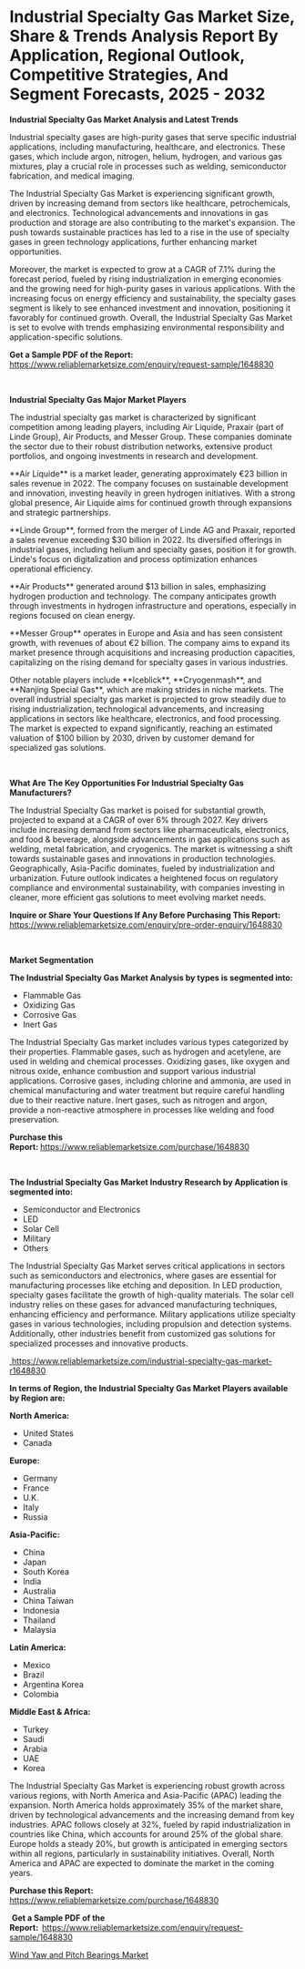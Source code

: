 <p><h1>Industrial Specialty Gas Market Size, Share & Trends Analysis Report By Application, Regional Outlook, Competitive Strategies, And Segment Forecasts, 2025 - 2032</h1></p><p><strong>Industrial Specialty Gas Market Analysis and Latest Trends</strong></p>
<p><p>Industrial specialty gases are high-purity gases that serve specific industrial applications, including manufacturing, healthcare, and electronics. These gases, which include argon, nitrogen, helium, hydrogen, and various gas mixtures, play a crucial role in processes such as welding, semiconductor fabrication, and medical imaging.</p><p>The Industrial Specialty Gas Market is experiencing significant growth, driven by increasing demand from sectors like healthcare, petrochemicals, and electronics. Technological advancements and innovations in gas production and storage are also contributing to the market's expansion. The push towards sustainable practices has led to a rise in the use of specialty gases in green technology applications, further enhancing market opportunities.</p><p>Moreover, the market is expected to grow at a CAGR of 7.1% during the forecast period, fueled by rising industrialization in emerging economies and the growing need for high-purity gases in various applications. With the increasing focus on energy efficiency and sustainability, the specialty gases segment is likely to see enhanced investment and innovation, positioning it favorably for continued growth. Overall, the Industrial Specialty Gas Market is set to evolve with trends emphasizing environmental responsibility and application-specific solutions.</p></p>
<p><strong>Get a Sample PDF of the Report:&nbsp;</strong> <a href="https://www.reliablemarketsize.com/enquiry/request-sample/1648830?utm_campaign=2482&utm_medium=2&utm_source=Github&utm_content=ia&utm_term=26032025&utm_id=industrial-specialty-gas">https://www.reliablemarketsize.com/enquiry/request-sample/1648830</a></p>
<p>&nbsp;</p>
<p><strong>Industrial Specialty Gas Major Market Players</strong></p>
<p><p>The industrial specialty gas market is characterized by significant competition among leading players, including Air Liquide, Praxair (part of Linde Group), Air Products, and Messer Group. These companies dominate the sector due to their robust distribution networks, extensive product portfolios, and ongoing investments in research and development.</p><p>**Air Liquide** is a market leader, generating approximately €23 billion in sales revenue in 2022. The company focuses on sustainable development and innovation, investing heavily in green hydrogen initiatives. With a strong global presence, Air Liquide aims for continued growth through expansions and strategic partnerships.</p><p>**Linde Group**, formed from the merger of Linde AG and Praxair, reported a sales revenue exceeding $30 billion in 2022. Its diversified offerings in industrial gases, including helium and specialty gases, position it for growth. Linde's focus on digitalization and process optimization enhances operational efficiency.</p><p>**Air Products** generated around $13 billion in sales, emphasizing hydrogen production and technology. The company anticipates growth through investments in hydrogen infrastructure and operations, especially in regions focused on clean energy.</p><p>**Messer Group** operates in Europe and Asia and has seen consistent growth, with revenues of about €2 billion. The company aims to expand its market presence through acquisitions and increasing production capacities, capitalizing on the rising demand for specialty gases in various industries.</p><p>Other notable players include **Iceblick**, **Cryogenmash**, and **Nanjing Special Gas**, which are making strides in niche markets. The overall industrial specialty gas market is projected to grow steadily due to rising industrialization, technological advancements, and increasing applications in sectors like healthcare, electronics, and food processing. The market is expected to expand significantly, reaching an estimated valuation of $100 billion by 2030, driven by customer demand for specialized gas solutions.</p></p>
<p>&nbsp;</p>
<p><strong>What Are The Key Opportunities For Industrial Specialty Gas Manufacturers?</strong></p>
<p><p>The Industrial Specialty Gas market is poised for substantial growth, projected to expand at a CAGR of over 6% through 2027. Key drivers include increasing demand from sectors like pharmaceuticals, electronics, and food & beverage, alongside advancements in gas applications such as welding, metal fabrication, and cryogenics. The market is witnessing a shift towards sustainable gases and innovations in production technologies. Geographically, Asia-Pacific dominates, fueled by industrialization and urbanization. Future outlook indicates a heightened focus on regulatory compliance and environmental sustainability, with companies investing in cleaner, more efficient gas solutions to meet evolving market needs.</p></p>
<p><strong>Inquire or Share Your Questions If Any Before Purchasing This Report:</strong> <a href="https://www.reliablemarketsize.com/enquiry/pre-order-enquiry/1648830?utm_campaign=2482&utm_medium=2&utm_source=Github&utm_content=ia&utm_term=26032025&utm_id=industrial-specialty-gas">https://www.reliablemarketsize.com/enquiry/pre-order-enquiry/1648830</a></p>
<p>&nbsp;</p>
<p><strong>Market Segmentation</strong></p>
<p><strong>The Industrial Specialty Gas Market Analysis by types is segmented into:</strong></p>
<p><ul><li>Flammable Gas</li><li>Oxidizing Gas</li><li>Corrosive Gas</li><li>Inert Gas</li></ul></p>
<p><p>The Industrial Specialty Gas market includes various types categorized by their properties. Flammable gases, such as hydrogen and acetylene, are used in welding and chemical processes. Oxidizing gases, like oxygen and nitrous oxide, enhance combustion and support various industrial applications. Corrosive gases, including chlorine and ammonia, are used in chemical manufacturing and water treatment but require careful handling due to their reactive nature. Inert gases, such as nitrogen and argon, provide a non-reactive atmosphere in processes like welding and food preservation.</p></p>
<p><strong>Purchase this Report:&nbsp;</strong><a href="https://www.reliablemarketsize.com/purchase/1648830?utm_campaign=2482&utm_medium=2&utm_source=Github&utm_content=ia&utm_term=26032025&utm_id=industrial-specialty-gas">https://www.reliablemarketsize.com/purchase/1648830</a></p>
<p>&nbsp;</p>
<p><strong>The Industrial Specialty Gas Market Industry Research by Application is segmented into:</strong></p>
<p><ul><li>Semiconductor and Electronics</li><li>LED</li><li>Solar Cell</li><li>Military</li><li>Others</li></ul></p>
<p><p>The Industrial Specialty Gas Market serves critical applications in sectors such as semiconductors and electronics, where gases are essential for manufacturing processes like etching and deposition. In LED production, specialty gases facilitate the growth of high-quality materials. The solar cell industry relies on these gases for advanced manufacturing techniques, enhancing efficiency and performance. Military applications utilize specialty gases in various technologies, including propulsion and detection systems. Additionally, other industries benefit from customized gas solutions for specialized processes and innovative products.</p></p>
<p><a href="https://www.reliablemarketsize.com/industrial-specialty-gas-market-r1648830?utm_campaign=2482&utm_medium=2&utm_source=Github&utm_content=ia&utm_term=26032025&utm_id=industrial-specialty-gas">&nbsp;https://www.reliablemarketsize.com/industrial-specialty-gas-market-r1648830</a></p>
<p><strong>In terms of Region, the Industrial Specialty Gas Market Players available by Region are:</strong></p>
<p>
    <p> <strong> North America: </strong>
        <ul>
            <li>United States</li>
            <li>Canada</li>
        </ul>
        </p> 
    <p> <strong> Europe: </strong>
        <ul>
            <li>Germany</li>
            <li>France</li>
            <li>U.K.</li>
            <li>Italy</li>
            <li>Russia</li>
        </ul>
        </p> 
    <p> <strong> Asia-Pacific: </strong>
        <ul>
            <li>China</li>
            <li>Japan</li>
            <li>South Korea</li>
            <li>India</li>
            <li>Australia</li>
            <li>China Taiwan</li>
            <li>Indonesia</li>
            <li>Thailand</li>
            <li>Malaysia</li>
        </ul>
        </p> 
    <p> <strong> Latin America: </strong>
        <ul>
            <li>Mexico</li>
            <li>Brazil</li>
            <li>Argentina Korea</li>
            <li>Colombia</li>
        </ul>
        </p> 
    <p> <strong> Middle East & Africa: </strong>
        <ul>
            <li>Turkey</li>
            <li>Saudi</li>
            <li>Arabia</li>
            <li>UAE</li>
            <li>Korea</li>
        </ul>
    </p>
    </p>
<p><p>The Industrial Specialty Gas Market is experiencing robust growth across various regions, with North America and Asia-Pacific (APAC) leading the expansion. North America holds approximately 35% of the market share, driven by technological advancements and the increasing demand from key industries. APAC follows closely at 32%, fueled by rapid industrialization in countries like China, which accounts for around 25% of the global share. Europe holds a steady 20%, but growth is anticipated in emerging sectors within all regions, particularly in sustainability initiatives. Overall, North America and APAC are expected to dominate the market in the coming years.</p></p>
<p><strong>Purchase this Report: </strong><a href="https://www.reliablemarketsize.com/purchase/1648830?utm_campaign=2482&utm_medium=2&utm_source=Github&utm_content=ia&utm_term=26032025&utm_id=industrial-specialty-gas">https://www.reliablemarketsize.com/purchase/1648830</a></p>
<p>&nbsp;<strong>Get a Sample PDF of the Report:&nbsp;&nbsp;</strong><a href="https://www.reliablemarketsize.com/enquiry/request-sample/1648830?utm_campaign=2482&utm_medium=2&utm_source=Github&utm_content=ia&utm_term=26032025&utm_id=industrial-specialty-gas">https://www.reliablemarketsize.com/enquiry/request-sample/1648830</a></p>
<p><strong></strong></p>
<p><p><a href="https://github.com/dmitriyvo6rog/Market-Research-Report-List-1/blob/main/wind-yaw-and-pitch-bearings-market.md?utm_campaign=2482&utm_medium=2&utm_source=Github&utm_content=ia&utm_term=26032025&utm_id=industrial-specialty-gas">Wind Yaw and Pitch Bearings Market</a></p></p>